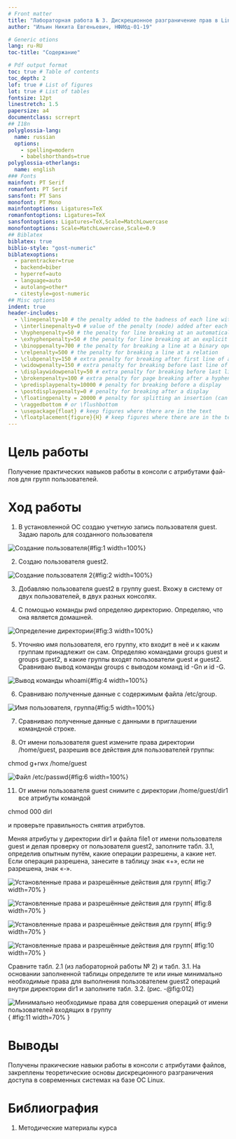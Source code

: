 ```yaml
---
# Front matter
title: "Лабораторная работа № 3. Дискреционное разграничение прав в Linux. Два пользователя"
author: "Ильин Никита Евгеньевич, НФИбд-01-19"

# Generic otions
lang: ru-RU
toc-title: "Содержание"

# Pdf output format
toc: true # Table of contents
toc_depth: 2
lof: true # List of figures
lot: true # List of tables
fontsize: 12pt
linestretch: 1.5
papersize: a4
documentclass: scrreprt
## I18n
polyglossia-lang:
  name: russian
  options:
	- spelling=modern
	- babelshorthands=true
polyglossia-otherlangs:
  name: english
### Fonts
mainfont: PT Serif
romanfont: PT Serif
sansfont: PT Sans
monofont: PT Mono
mainfontoptions: Ligatures=TeX
romanfontoptions: Ligatures=TeX
sansfontoptions: Ligatures=TeX,Scale=MatchLowercase
monofontoptions: Scale=MatchLowercase,Scale=0.9
## Biblatex
biblatex: true
biblio-style: "gost-numeric"
biblatexoptions:
  - parentracker=true
  - backend=biber
  - hyperref=auto
  - language=auto
  - autolang=other*
  - citestyle=gost-numeric
## Misc options
indent: true
header-includes:
  - \linepenalty=10 # the penalty added to the badness of each line within a paragraph (no associated penalty node) Increasing the value makes tex try to have fewer lines in the paragraph.
  - \interlinepenalty=0 # value of the penalty (node) added after each line of a paragraph.
  - \hyphenpenalty=50 # the penalty for line breaking at an automatically inserted hyphen
  - \exhyphenpenalty=50 # the penalty for line breaking at an explicit hyphen
  - \binoppenalty=700 # the penalty for breaking a line at a binary operator
  - \relpenalty=500 # the penalty for breaking a line at a relation
  - \clubpenalty=150 # extra penalty for breaking after first line of a paragraph
  - \widowpenalty=150 # extra penalty for breaking before last line of a paragraph
  - \displaywidowpenalty=50 # extra penalty for breaking before last line before a display math
  - \brokenpenalty=100 # extra penalty for page breaking after a hyphenated line
  - \predisplaypenalty=10000 # penalty for breaking before a display
  - \postdisplaypenalty=0 # penalty for breaking after a display
  - \floatingpenalty = 20000 # penalty for splitting an insertion (can only be split footnote in standard LaTeX)
  - \raggedbottom # or \flushbottom
  - \usepackage{float} # keep figures where there are in the text
  - \floatplacement{figure}{H} # keep figures where there are in the text
---
```


# Цель работы

Получение практических навыков работы в консоли с атрибутами фай-
лов для групп пользователей.

# Ход работы

1. В установленной ОС создаю учетную запись пользователя guest. Задаю пароль для созданного пользователя

  ![Создание пользователя](images/img8.png){#fig:1 width=100%}

2. Создаю пользователя guest2.

  ![Создание пользователя 2](images/img7.png){#fig:2 width=100%}

3. Добавляю пользователя guest2 в группу guest. Вхожу в систему от двух пользователей, в двух разных консолях.

4. С помощью команды pwd определяю директорию. Определяю, что она является домашней.

  ![Определение директории](images/img6.png){#fig:3 width=100%}

5. Уточняю имя пользователя, его группу, кто входит в неё и к каким группам принадлежит он сам. Определяю командами groups guest и groups guest2, в какие группы входят пользователи guest и guest2. Сравниваю вывод команды groups с выводом команд id -Gn и id -G.

  ![Вывод команды whoami](images/img5.png){#fig:4 width=100%}

6. Сравниваю полученные данные с содержимым файла /etc/group.

  ![Имя пользователя, группа](images/img3.png){#fig:5 width=100%}

7. Сравниваю полученные данные с данными в приглашении командной строке.

10. От имени пользователя guest измените права директории /home/guest, разрешив все действия для пользователей группы:

chmod g+rwx /home/guest

![Файл /etc/passwd](images/img1.png){#fig:6 width=100%}

11. От имени пользователя guest снимите с директории /home/guest/dir1 все атрибуты командой

chmod 000 dirl

и проверьте правильность снятия атрибутов.


Меняя атрибуты у директории dir1 и файла file1 от имени пользователя guest и делая проверку от пользователя guest2, заполните табл. 3.1, определив опытным путём, какие операции разрешены, а какие нет. Если операция разрешена, занесите в таблицу знак «+», если не разрешена, знак «-».

![Установленные права и разрешённые действия для групп](images/img9.png){ #fig:7 width=70% }

![Установленные права и разрешённые действия для групп](images/img10.png){ #fig:8 width=70% }

![Установленные права и разрешённые действия для групп](images/img11.png){ #fig:9 width=70% }

![Установленные права и разрешённые действия для групп](images/img12.png){ #fig:10 width=70% }

Сравните табл. 2.1 (из лабораторной работы № 2) и табл. 3.1. На основании заполненной таблицы определите те или иные минимально необходимые права для выполнения пользователем guest2 операций внутри директории dir1 и заполните табл. 3.2. (рис. -@fig:012)

![Минимально необходимые права для совершения операций от имени пользователей входящих в группу](images/img13.png){ #fig:11 width=70% }

# Выводы

Получены пракические навыки работы в консоли с атрибутами файлов, закреплены теоретические основы дискреционного разграничения доступа в современных системах на базе ОС Linux.

# Библиография

1. Методические материалы курса